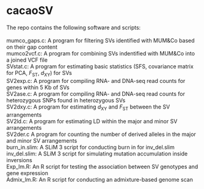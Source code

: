 # cacaoSV
The repo contains the following software and scripts:
<br>
<br>
mumco_gaps.c: A program for filtering SVs identified with MUM&Co based on their gap content<br>
mumco2vcf.c: A program for combining SVs indentified with MUM&Co into a joined VCF file<br>
SVstat.c: A program for estimating basic statistics (SFS, covariance matrix for PCA, *F*<sub>ST</sub>, *d*<sub>XY</sub>) for SVs<br>
SV2exp.c: A program for compiling RNA- and DNA-seq read counts for genes within 5 Kb of SVs<br>
SV2ase.c: A program for compiling RNA- and DNA-seq read counts for heterozygous SNPs found in heterozygous SVs<br>
SV2dxy.c: A program for estimating *d*<sub>XY</sub> and *F*<sub>ST</sub> between the SV arrangements<br>
SV2ld.c: A program for estimating LD within the major and minor SV arrangements<br>
SV2der.c A program for counting the number of derived alleles in the major and minor SV arrangements<br>
burn\_in.slim: A SLiM 3 script for conducting burn in for inv\_del.slim<br>
inv\_del.slim: A SLiM 3 script for simulating mutation accumulation inside inversions<br>
Exp\_lm.R: An R script for testing the association between SV genotypes and gene expression<br>
Admix\_lm.R: An R script for conducting an admixture-based genome scan<br>
